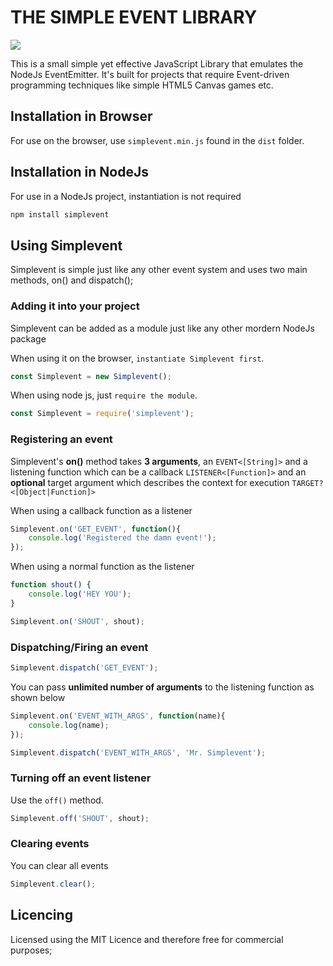 # THE SIMPLE EVENT LIBRARY

<a href = "https://travis-ci.org/DavidNgugi/Simplevent" title = "Buy Me a Coffee" target="_blank"><img src="https://travis-ci.org/DavidNgugi/Simplevent.svg?branch=master"/></a>

This is a small simple yet effective JavaScript Library that emulates the NodeJs EventEmitter. It's built for projects that require Event-driven programming techniques like simple HTML5 Canvas games etc.

## Installation in Browser

For use on the browser, use `simplevent.min.js` found in the `dist` folder.

## Installation in NodeJs

For use in a NodeJs project, instantiation is not required

``` bash
npm install simplevent
```

## Using Simplevent

Simplevent is simple just like any other event system and uses two main methods, on() and dispatch();

### Adding it into your project

Simplevent can be added as a module just like any other mordern NodeJs package

When using it on the browser, `instantiate Simplevent first`.

``` javascript
const Simplevent = new Simplevent();
```

When using node js, just `require the module`.

``` javascript
const Simplevent = require('simplevent');
```

### Registering an event

Simplevent's **on()** method takes **3 arguments**, an `EVENT<[String]>` and a listening function which can be a callback `LISTENER<[Function]>` and an **optional** target argument which describes the context for execution `TARGET?<[Object|Function]>`

When using a callback function as a listener

``` javascript
Simplevent.on('GET_EVENT', function(){
    console.log('Registered the damn event!');
});
```

When using a normal function as the listener

``` javascript
function shout() {
    console.log('HEY YOU');
}

Simplevent.on('SHOUT', shout);
```

### Dispatching/Firing an event

``` javascript
Simplevent.dispatch('GET_EVENT');
```

You can pass **unlimited number of arguments** to the listening function as shown below

``` javascript
Simplevent.on('EVENT_WITH_ARGS', function(name){
    console.log(name);
});

Simplevent.dispatch('EVENT_WITH_ARGS', 'Mr. Simplevent');
```

### Turning off an event listener

Use the `off()` method. 

``` javascript
Simplevent.off('SHOUT', shout);
```

### Clearing events

You can clear all events

``` javascript
Simplevent.clear();
```

## Licencing

Licensed using the MIT Licence and therefore free for commercial purposes;